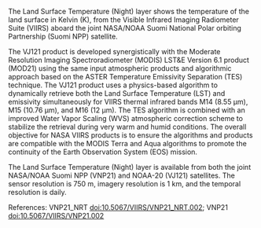The Land Surface Temperature (Night) layer shows the temperature of the land surface in Kelvin (K), from the Visible Infrared Imaging Radiometer Suite (VIIRS) aboard the joint NASA/NOAA Suomi National Polar orbiting Partnership (Suomi NPP) satellite.

The VJ121 product is developed synergistically with the Moderate Resolution Imaging Spectroradiometer (MODIS) LST&E Version 6.1 product (MOD21) using the same input atmospheric products and algorithmic approach based on the ASTER Temperature Emissivity Separation (TES) technique. The VJ121 product uses a physics-based algorithm to dynamically retrieve both the Land Surface Temperature (LST) and emissivity simultaneously for VIIRS thermal infrared bands M14 (8.55 µm), M15 (10.76 µm), and M16 (12 µm). The TES algorithm is combined with an improved Water Vapor Scaling (WVS) atmospheric correction scheme to stabilize the retrieval during very warm and humid conditions. The overall objective for NASA VIIRS products is to ensure the algorithms and products are compatible with the MODIS Terra and Aqua algorithms to promote the continuity of the Earth Observation System (EOS) mission.

The Land Surface Temperature (Night) layer is available from both the joint NASA/NOAA Suomi NPP (VNP21) and NOAA-20 (VJ121) satellites. The sensor resolution is 750 m, imagery resolution is 1 km, and the temporal resolution is daily.

References: VNP21_NRT [doi:10.5067/VIIRS/VNP21_NRT.002](https://doi.org/10.5067/VIIRS/VNP21_NRT.002); VNP21 [doi:10.5067/VIIRS/VNP21.002](https://doi.org/10.5067/VIIRS/VNP21.002)